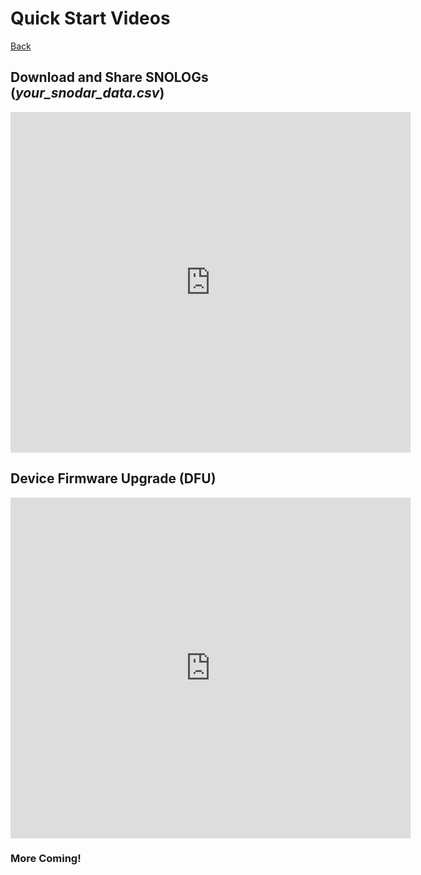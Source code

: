 # Quick Start Videos
 
[Back](../)

## Download and Share SNOLOGs (_your_snodar_data.csv_)

<iframe width="640" height="545" src="https://www.youtube.com/embed/6FmjWUfTF6Q" title="YouTube video player" frameborder="0" allow="accelerometer; autoplay; clipboard-write; encrypted-media; gyroscope; picture-in-picture" allowfullscreen></iframe>

## Device Firmware Upgrade (DFU)

<iframe width="640" height="545" src="https://www.youtube.com/embed/gqQcTnOmObk" title="YouTube video player" frameborder="0" allow="accelerometer; autoplay; clipboard-write; encrypted-media; gyroscope; picture-in-picture" allowfullscreen></iframe>

### More Coming!

